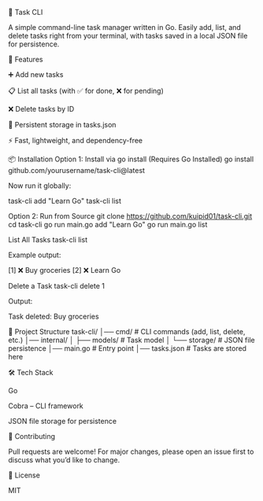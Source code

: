 📝 Task CLI

A simple command-line task manager written in Go.
Easily add, list, and delete tasks right from your terminal, with tasks saved in a local JSON file for persistence.

🚀 Features

➕ Add new tasks

📋 List all tasks (with ✅ for done, ❌ for pending)

❌ Delete tasks by ID

💾 Persistent storage in tasks.json

⚡ Fast, lightweight, and dependency-free

📦 Installation
Option 1: Install via go install (Requires Go Installed)
go install github.com/yourusername/task-cli@latest


Now run it globally:

task-cli add "Learn Go"
task-cli list

Option 2: Run from Source
git clone https://github.com/kuipid01/task-cli.git
cd task-cli
go run main.go add "Learn Go"
go run main.go list



List All Tasks
task-cli list


Example output:

[1] ❌ Buy groceries
[2] ❌ Learn Go

Delete a Task
task-cli delete 1


Output:

Task deleted: Buy groceries

📂 Project Structure
task-cli/
│── cmd/             # CLI commands (add, list, delete, etc.)
│── internal/
│   ├── models/      # Task model
│   └── storage/     # JSON file persistence
│── main.go          # Entry point
│── tasks.json       # Tasks are stored here

🛠️ Tech Stack

Go

Cobra
 – CLI framework

JSON file storage for persistence

🤝 Contributing

Pull requests are welcome!
For major changes, please open an issue first to discuss what you’d like to change.

📜 License

MIT
